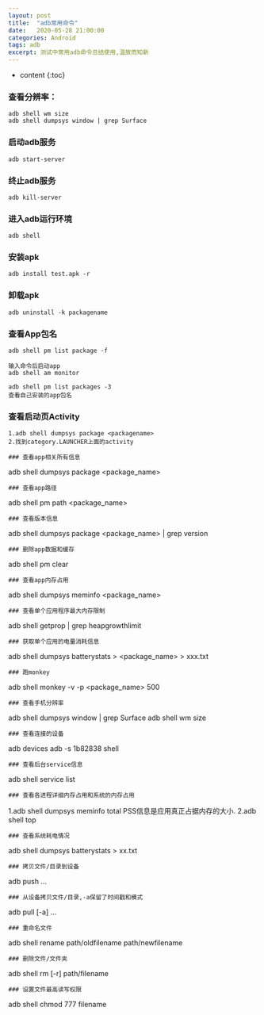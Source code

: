 ```yaml
---
layout: post
title:  "adb常用命令"
date:   2020-05-28 21:00:00
categories: Android
tags: adb
excerpt: 测试中常用adb命令总结使用,温故而知新
---
```

* content
{:toc}

### 查看分辨率：
```
adb shell wm size
adb shell dumpsys window | grep Surface
```
### 启动adb服务
```
adb start-server
```
### 终止adb服务
```
adb kill-server
```
### 进入adb运行环境
```
adb shell
```
### 安装apk
```
adb install test.apk -r
```
### 卸载apk
```
adb uninstall -k packagename
```

### 查看App包名

```
adb shell pm list package -f
```

```
输入命令后启动app
adb shell am monitor
```

```
adb shell pm list packages -3
查看自己安装的app包名
```


### 查看启动页Activity

```
1.adb shell dumpsys package <packagename>
2.找到category.LAUNCHER上面的activity
```


```
### 查看app相关所有信息
```
adb shell dumpsys package <package_name>
```
### 查看app路径
```
adb shell pm path <package_name>
```
### 查看版本信息
```
adb shell dumpsys package <package_name> | grep version
```
### 删除app数据和缓存
```
adb shell pm clear <package>
```
### 查看app内存占用
```
adb shell dumpsys meminfo <package_name>
```
### 查看单个应用程序最大内存限制
```
adb shell getprop | grep heapgrowthlimit
```
### 获取单个应用的电量消耗信息
```
adb shell dumpsys batterystats > <package_name> > xxx.txt
```
### 跑monkey
```
adb shell monkey -v -p <package_name> 500
```
### 查看手机分辨率
```
adb shell dumpsys window | grep Surface
adb shell wm size
```
### 查看连接的设备
```
adb devices
adb -s 1b82838 shell
```
### 查看后台service信息
```
adb shell service list
```
### 查看各进程详细内存占用和系统的内存占用
```
1.adb shell dumpsys meminfo
total PSS信息是应用真正占据内存的大小.
2.adb shell top
```
### 查看系统耗电情况
```
adb shell dumpsys batterystats > xx.txt
```
### 拷贝文件/目录到设备
```
adb push <local> ... <remote>
```
### 从设备拷贝文件/目录,-a保留了时间戳和模式
```
adb pull [-a] <remote> ... <local>
```
### 重命名文件
```
adb shell rename path/oldfilename path/newfilename
```
### 删除文件/文件夹
```
adb shell rm [-r] path/filename
```
### 设置文件最高读写权限
```
adb shell chmod 777 filename
```




